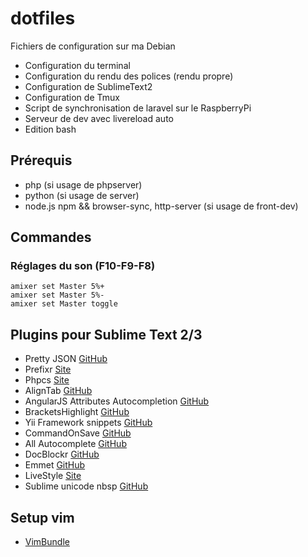 dotfiles
========

Fichiers de configuration sur ma Debian

- Configuration du terminal
- Configuration du rendu des polices (rendu propre)
- Configuration de SublimeText2
- Configuration de Tmux
- Script de synchronisation de laravel sur le RaspberryPi
- Serveur de dev avec livereload auto
- Edition bash

## Prérequis

- php (si usage de phpserver)
- python (si usage de server)
- node.js npm && browser-sync, http-server (si usage de front-dev)

## Commandes

### Réglages du son (F10-F9-F8)
```shell
amixer set Master 5%+
amixer set Master 5%-
amixer set Master toggle
```

## Plugins pour Sublime Text 2/3

- Pretty JSON [GitHub](https://github.com/dzhibas/SublimePrettyJson)
- Prefixr [Site](http://wbond.net/sublime_packages/prefixr)
- Phpcs [Site](http://www.soulbroken.co.uk/code/sublimephpcs/)
- AlignTab [GitHub](https://github.com/randy3k/AlignTab)
- AngularJS Attributes Autocompletion [GitHub](https://github.com/subhaze/angularjs-attributes)
- BracketsHighlight [GitHub](https://github.com/facelessuser/BracketHighlighter)
- Yii Framework snippets [GitHub](https://github.com/dexnode/sublime-yii-snippets)
- CommandOnSave [GitHub](https://github.com/klaascuvelier/ST2-CommandOnSave)
- All Autocomplete [GitHub](https://github.com/alienhard/SublimeAllAutocomplete)
- DocBlockr [GitHub](https://github.com/spadgos/sublime-jsdocs)
- Emmet [GitHub](https://github.com/sergeche/emmet-sublime)
- LiveStyle [Site](http://livestyle.emmet.io/)
- Sublime unicode nbsp [GitHub](https://github.com/possan/sublime_unicode_nbsp)


## Setup vim

- [VimBundle](https://github.com/VundleVim/Vundle.vim)

